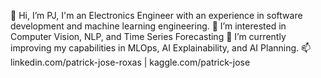 👋 Hi, I’m PJ, I'm an Electronics Engineer with an experience in software development and machine learning engineering.
👀 I’m interested in Computer Vision, NLP, and Time Series Forecasting
🌱 I’m currently improving my capabilities in MLOps, AI Explainability, and AI Planning.
📫 linkedin.com/patrick-jose-roxas | kaggle.com/patrick-jose
